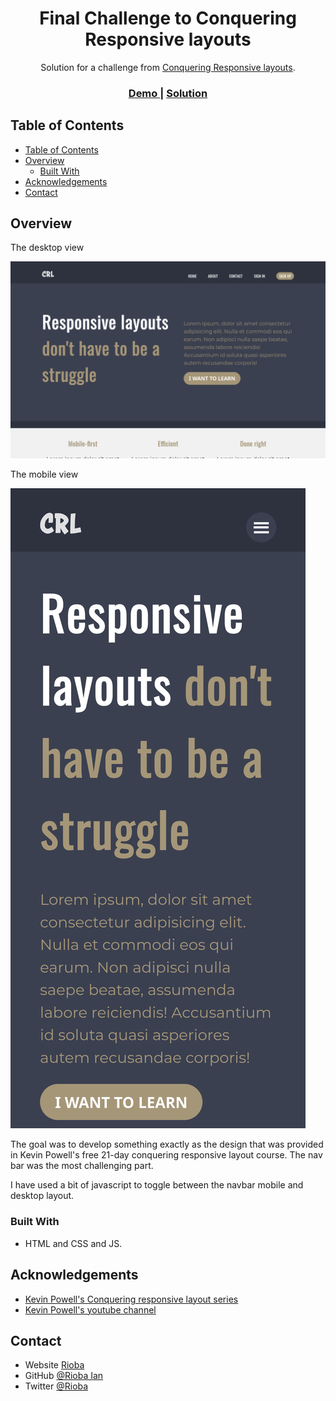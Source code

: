 <h1 align="center">Final Challenge to Conquering Responsive layouts</h1>

<div align="center">
   Solution for a challenge from  <a href="https://courses.kevinpowell.co/view/courses/conquering-responsive-layouts" target="_blank">Conquering Responsive layouts</a>.
</div>

<div align="center">
  <h3>
    <a href="https://rioba-ian.github.io/responsive_design_final_challenge/">
      Demo
    </a>
    <span> | </span>
    <a href="https://github.com/Rioba-Ian/responsive_design_final_challenge">
      Solution
    </a>
  </h3>
</div>

<!-- TABLE OF CONTENTS -->

## Table of Contents

- [Table of Contents](#table-of-contents)
- [Overview](#overview)
  - [Built With](#built-with)
- [Acknowledgements](#acknowledgements)
- [Contact](#contact)

<!-- OVERVIEW -->

## Overview
The desktop view

![screenshot](./Screen%20Shot%202022-12-03%20at%2011.14.15.png)


The mobile view

![screenshot](./Screen%20Shot%202022-12-03%20at%2011.14.22.png)


The goal was to develop something exactly as the design that was provided in Kevin Powell's free 21-day conquering responsive layout course. The nav bar was the most challenging part.

I have used a bit of javascript to toggle between the navbar mobile and desktop layout. 

### Built With

<!-- This section should list any major frameworks that you built your project using. Here are a few examples.-->

- HTML and CSS and JS.


## Acknowledgements

<!-- This section should list any articles or add-ons/plugins that helps you to complete the project. This is optional but it will help you in the future. For exmpale -->

- [Kevin Powell's Conquering responsive layout series](https://courses.kevinpowell.co/view/courses/conquering-responsive-layouts)
- [Kevin Powell's youtube channel](https://www.kevinpowell.co/)

## Contact

- Website [Rioba](https://ian-rioba-portfolio.netlify.app/)
- GitHub [@Rioba Ian](https://github.com/Rioba-Ian)
- Twitter [@Rioba](https://twitter.com/rioba_riri)
